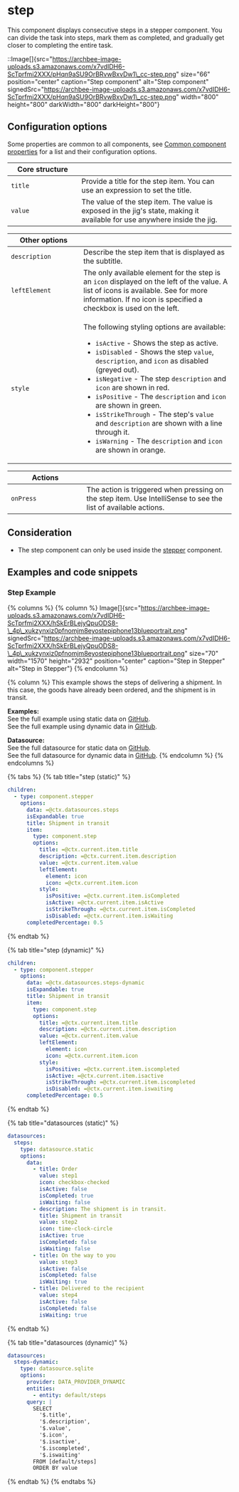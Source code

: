 # step

This component displays consecutive steps in a stepper component. You can divide the task into steps, mark them as completed, and gradually get closer to completing the entire task.

::Image\[]{src="https://archbee-image-uploads.s3.amazonaws.com/x7vdIDH6-ScTprfmi2XXX/pHqn9aSU9OrBRvwBxvDw1\_cc-step.png" size="66" position="center" caption="Step component" alt="Step component" signedSrc="https://archbee-image-uploads.s3.amazonaws.com/x7vdIDH6-ScTprfmi2XXX/pHqn9aSU9OrBRvwBxvDw1\_cc-step.png" width="800" height="800" darkWidth="800" darkHeight="800"}

## Configuration options

Some properties are common to all components, see [Common component properties](step.md) for a list and their configuration options.

<table><thead><tr><th width="142.51171875">Core structure</th><th></th></tr></thead><tbody><tr><td><code>title</code></td><td>Provide a title for the step item. You can use an expression to set the title.</td></tr><tr><td><code>value</code></td><td>The value of the step item. The value is exposed in the jig's state, making it available for use anywhere inside the jig.</td></tr></tbody></table>

<table><thead><tr><th width="146.75">Other options</th><th></th></tr></thead><tbody><tr><td><code>description</code></td><td>Describe the step item that is displayed as the subtitle.</td></tr><tr><td><code>leftElement</code></td><td>The only available element for the step is an <code>icon</code> displayed on the left of the value. A list of icons is available. See for more information. If no icon is specified a checkbox is used on the left.</td></tr><tr><td><code>style</code></td><td><p>The following styling options are available:</p><ul><li><code>isActive</code> - Shows the step as active.</li><li><code>isDisabled</code> - Shows the step <code>value</code>, <code>description</code>, and <code>icon</code> as disabled (greyed out).</li><li><code>isNegative</code> - The step <code>description</code> and <code>icon</code> are shown in red.</li><li><code>isPositive</code> - The <code>description</code> and <code>icon</code> are shown in green.</li><li><code>isStrikeThrough</code> - The step's <code>value</code> and <code>description</code> are shown with a line through it.</li><li><code>isWarning</code> - The <code>description</code> and <code>icon</code> are shown in orange.</li></ul></td></tr></tbody></table>

<table><thead><tr><th width="153.859375">Actions</th><th></th></tr></thead><tbody><tr><td><code>onPress</code></td><td>The action is triggered when pressing on the step item. Use IntelliSense to see the list of available actions.</td></tr></tbody></table>

## Consideration

* The step component can only be used inside the [stepper](https://docs.jigx.com/examples/stepper) component.

## Examples and code snippets

### Step Example

{% columns %}
{% column %}
Image\[]{src="https://archbee-image-uploads.s3.amazonaws.com/x7vdIDH6-ScTprfmi2XXX/hSkErBLejyQpuODS8-\_4p\_xukzynxiz0pfnomjm8eyostepiphone13blueportrait.png" signedSrc="https://archbee-image-uploads.s3.amazonaws.com/x7vdIDH6-ScTprfmi2XXX/hSkErBLejyQpuODS8-\_4p\_xukzynxiz0pfnomjm8eyostepiphone13blueportrait.png" size="70" width="1570" height="2932" position="center" caption="Step in Stepper" alt="Step in Stepper"}
{% endcolumn %}

{% column %}
This example shows the steps of delivering a shipment. In this case, the goods have already been ordered, and the shipment is in transit.

**Examples:** \
See the full example using static data on [GitHub](https://github.com/jigx-com/jigx-samples/blob/main/quickstart/jigx-samples/jigs/jigx-components/stepper/static-data/stepper-example/stepper-example.jigx). \
See the full example using dynamic data in [GitHub](https://github.com/jigx-com/jigx-samples/blob/main/quickstart/jigx-samples/jigs/jigx-components/stepper/dynamic-data/stepper-example/stepper-example-dynamic.jigx).

**Datasource:** \
See the full datasource for static data on [GitHub](https://github.com/jigx-com/jigx-samples/blob/main/quickstart/jigx-samples/datasources/adhoc-components/steps.jigx). \
See the full datasource for dynamic data in [GitHub](https://github.com/jigx-com/jigx-samples/blob/main/quickstart/jigx-samples/datasources/adhoc-components/steps-dynamic.jigx).&#x20;
{% endcolumn %}
{% endcolumns %}

{% tabs %}
{% tab title="step (static)" %}
```yaml
children:
  - type: component.stepper
    options:
      data: =@ctx.datasources.steps
      isExpandable: true
      title: Shipment in transit
      item:
        type: component.step
        options:
          title: =@ctx.current.item.title
          description: =@ctx.current.item.description
          value: =@ctx.current.item.value 
          leftElement:
            element: icon
            icon: =@ctx.current.item.icon
          style:
            isPositive: =@ctx.current.item.isCompleted
            isActive: =@ctx.current.item.isActive
            isStrikeThrough: =@ctx.current.item.isCompleted
            isDisabled: =@ctx.current.item.isWaiting
      completedPercentage: 0.5
```
{% endtab %}

{% tab title="step (dynamic)" %}
```yaml
children:
  - type: component.stepper
    options:
      data: =@ctx.datasources.steps-dynamic
      isExpandable: true
      title: Shipment in transit
      item:
        type: component.step
        options:
          title: =@ctx.current.item.title
          description: =@ctx.current.item.description
          value: =@ctx.current.item.value 
          leftElement:
            element: icon
            icon: =@ctx.current.item.icon
          style:
            isPositive: =@ctx.current.item.iscompleted
            isActive: =@ctx.current.item.isactive
            isStrikeThrough: =@ctx.current.item.iscompleted
            isDisabled: =@ctx.current.item.iswaiting
      completedPercentage: 0.5
```
{% endtab %}

{% tab title="datasources (static)" %}
```yaml
datasources:
  steps:
    type: datasource.static
    options:
      data:
        - title: Order
          value: step1
          icon: checkbox-checked
          isActive: false
          isCompleted: true
          isWaiting: false
        - description: The shipment is in transit.
          title: Shipment in transit
          value: step2
          icon: time-clock-circle
          isActive: true
          isCompleted: false
          isWaiting: false
        - title: On the way to you
          value: step3
          isActive: false
          isCompleted: false
          isWaiting: true
        - title: Delivered to the recipient
          value: step4
          isActive: false
          isCompleted: false
          isWaiting: true
```
{% endtab %}

{% tab title="datasources (dynamic)" %}
```yaml
datasources:
  steps-dynamic:
    type: datasource.sqlite
    options:
      provider: DATA_PROVIDER_DYNAMIC
      entities:
        - entity: default/steps
      query: |
        SELECT
          '$.title',
          '$.description',
          '$.value',
          '$.icon',
          '$.isactive',
          '$.iscompleted',
          '$.iswaiting'
        FROM [default/steps]
        ORDER BY value
```
{% endtab %}
{% endtabs %}
